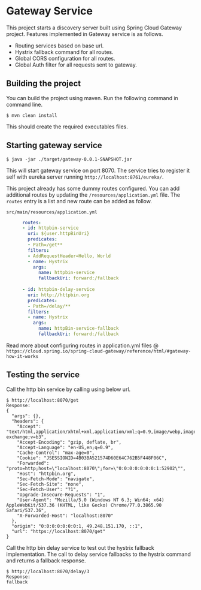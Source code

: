 # Gateway Service

This project starts a discovery server built using Spring Cloud Gateway project. Features implemented in Gateway service is as follows.
- Routing services based on base url.
- Hystrix fallback command for all routes.
- Global CORS configuration for all routes.
- Global Auth filter for all requests sent to gateway.   



## Building the project
You can build the project using maven. Run the following command in command line.

```
$ mvn clean install
```
This should create the required executables files.

## Starting gateway service

```
$ java -jar ./target/gateway-0.0.1-SNAPSHOT.jar
```

This will start gateway service on port 8070. The service tries to register it self with eureka server running `http://localhost:8761/eureka/`. 

This project already has some dummy routes configured. You can add additional routes by updating the `/resources/application.yml` file. The `routes` entry is a list and new route can be added as follow.

`src/main/resources/application.yml`

```yml
      routes:
      - id: httpbin-service
        uri: ${user.httpBinUri}
        predicates:
        - Path=/get**
        filters:
        - AddRequestHeader=Hello, World
        - name: Hystrix
          args:
            name: httpbin-service
            fallbackUri: forward:/fallback  
            
      - id: httpbin-delay-service
        uri: http://httpbin.org
        predicates:
        - Path=/delay/**
        filters:
        - name: Hystrix
          args:
            name: httpBin-service-fallback
            fallbackUri: forward:/fallback  
```

Read more about configuring routes in application.yml files @ `https://cloud.spring.io/spring-cloud-gateway/reference/html/#gateway-how-it-works`

## Testing the service
Call the http bin service by calling using below url.

```
$ http://localhost:8070/get
Response:
{
  "args": {}, 
  "headers": {
    "Accept": "text/html,application/xhtml+xml,application/xml;q=0.9,image/webp,image/apng,*/*;q=0.8,application/signed-exchange;v=b3", 
    "Accept-Encoding": "gzip, deflate, br", 
    "Accept-Language": "en-US,en;q=0.9", 
    "Cache-Control": "max-age=0", 
    "Cookie": "JSESSIONID=4B03BA521574D60E64C762B5F448F06C", 
    "Forwarded": "proto=http;host=\"localhost:8070\";for=\"0:0:0:0:0:0:0:1:52902\"", 
    "Host": "httpbin.org", 
    "Sec-Fetch-Mode": "navigate", 
    "Sec-Fetch-Site": "none", 
    "Sec-Fetch-User": "?1", 
    "Upgrade-Insecure-Requests": "1", 
    "User-Agent": "Mozilla/5.0 (Windows NT 6.3; Win64; x64) AppleWebKit/537.36 (KHTML, like Gecko) Chrome/77.0.3865.90 Safari/537.36", 
    "X-Forwarded-Host": "localhost:8070"
  }, 
  "origin": "0:0:0:0:0:0:0:1, 49.248.151.170, ::1", 
  "url": "https://localhost:8070/get"
}
```

Call the http bin delay service to test out the hystrix fallback implementation. The call to delay service fallbacks to the hystrix command and returns a fallback response.

```
$ http://localhost:8070/delay/3
Response:
fallback
```


 


 
